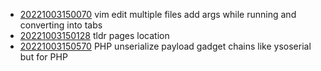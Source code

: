 - [20221003150070](/zet/20221003150070/README.md) vim edit multiple files add args while running and converting into tabs
- [20221003150128](/zet/20221003150128/README.md) tldr pages location
- [20221003150570](/zet/20221003150570/README.md) PHP unserialize payload gadget chains like ysoserial but for PHP
